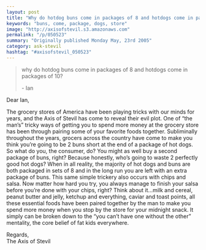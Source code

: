 ```yaml
---
layout: post
title: "Why do hotdog buns come in packages of 8 and hotdogs come in packages of 10?"
keywords: "buns, come, package, dogs, store"
image: "http://axisofstevil.s3.amazonaws.com"
permalink: "/p/050523"
summary: "Originally published Monday May, 23rd 2005"
category: ask-stevil
hashtag: "#axisofstevil_050523"
---
```


> why do hotdog buns come in packages of 8 and hotdogs come in packages of 10?
> 
> \- Ian

Dear Ian,

The grocery stores of America have been playing tricks with our minds for years, and the Axis of Stevil has come to reveal their evil plot. One of “the man’s” tricky ways of getting you to spend more money at the grocery store has been through pairing some of your favorite foods together. Subliminally throughout the years, grocers across the country have come to make you think you’re going to be 2 buns short at the end of a package of hot dogs. So what do you, the consumer, do? You might as well buy a second package of buns, right? Because honestly, who’s going to waste 2 perfectly good hot dogs? When in all reality, the majority of hot dogs and buns are both packaged in sets of 8 and in the long run you are left with an extra package of buns. This same simple trickery also occurs with chips and salsa. Now matter how hard you try, you always manage to finish your salsa before you’re done with your chips, right? Think about it…milk and cereal, peanut butter and jelly, ketchup and everything, caviar and toast points, all these essential foods have been paired together by the man to make you spend more money when you stop by the store for your midnight snack. It simply can be broken down to the “you can’t have one without the other” mentality, the core belief of fat kids everywhere.

Regards,  
The Axis of Stevil

